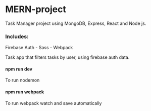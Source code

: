 # MERN-project
Task Manager project using MongoDB, Express, React and Node js.

### Includes:
Firebase Auth - Sass - Webpack

Task app that filters tasks by user, using firebase auth data.

#### npm run dev
To run nodemon

#### npm run webpack
To run webpack watch and save automatically